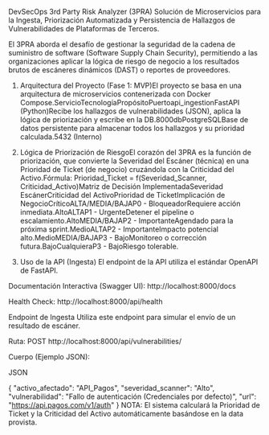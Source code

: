 DevSecOps 3rd Party Risk Analyzer (3PRA)
Solución de Microservicios para la Ingesta, Priorización Automatizada y Persistencia de Hallazgos de Vulnerabilidades de Plataformas de Terceros.

El 3PRA aborda el desafío de gestionar la seguridad de la cadena de suministro de software (Software Supply Chain Security), permitiendo a las organizaciones aplicar la lógica de riesgo de negocio a los resultados brutos de escáneres dinámicos (DAST) o reportes de proveedores.


1. Arquitectura del Proyecto (Fase 1: MVP)El proyecto se basa en una arquitectura de microservicios contenerizada con Docker Compose.ServicioTecnologíaPropósitoPuertoapi_ingestionFastAPI (Python)Recibe los hallazgos de vulnerabilidades (JSON), aplica la lógica de priorización y escribe en la DB.8000dbPostgreSQLBase de datos persistente para almacenar todos los hallazgos y su prioridad calculada.5432 (Interno)

2. Lógica de Priorización de RiesgoEl corazón del 3PRA es la función de priorización, que convierte la Severidad del Escáner (técnica) en una Prioridad de Ticket (de negocio) cruzándola con la Criticidad del Activo.Fórmula: Prioridad_Ticket = f(Severidad_Scanner, Criticidad_Activo)Matriz de Decisión ImplementadaSeveridad EscánerCriticidad del ActivoPrioridad de TicketImplicación de NegocioCríticoALTA/MEDIA/BAJAP0 - BloqueadorRequiere acción inmediata.AltoALTAP1 - UrgenteDetener el pipeline o escalamiento.AltoMEDIA/BAJAP2 - ImportanteAgendado para la próxima sprint.MedioALTAP2 - ImportanteImpacto potencial alto.MedioMEDIA/BAJAP3 - BajoMonitoreo o corrección futura.BajoCualquieraP3 - BajoRiesgo tolerable.

4. Uso de la API (Ingesta)
El endpoint de la API utiliza el estándar OpenAPI de FastAPI.

Documentación Interactiva (Swagger UI): http://localhost:8000/docs

Health Check: http://localhost:8000/api/health

Endpoint de Ingesta
Utiliza este endpoint para simular el envío de un resultado de escáner.

Ruta: POST http://localhost:8000/api/vulnerabilities/

Cuerpo (Ejemplo JSON):

JSON

{
  "activo_afectado": "API_Pagos", 
  "severidad_scanner": "Alto",
  "vulnerabilidad": "Fallo de autenticación (Credenciales por defecto)",
  "url": "https://api.pagos.com/v1/auth"
}
NOTA: El sistema calculará la Prioridad de Ticket y la Criticidad del Activo automáticamente basándose en la data provista.